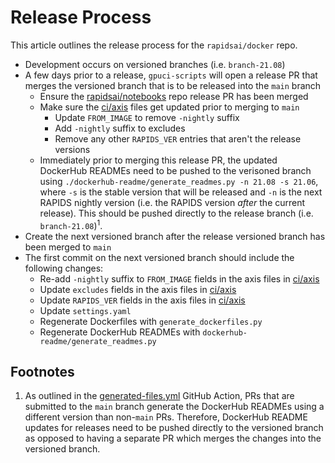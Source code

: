 # Release Process

This article outlines the release process for the `rapidsai/docker` repo.

- Development occurs on versioned branches (i.e. `branch-21.08`)
- A few days prior to a release, `gpuci-scripts` will open a release PR that merges the versioned branch that is to be released into the `main` branch
  - Ensure the [rapidsai/notebooks](https://github.com/rapidsai/notebooks) repo release PR has been merged
  - Make sure the [ci/axis](/ci/axis) files get updated prior to merging to `main`
    - Update `FROM_IMAGE` to remove `-nightly` suffix
    - Add `-nightly` suffix to excludes
    - Remove any other `RAPIDS_VER` entries that aren't the release versions
  - Immediately prior to merging this release PR, the updated DockerHub READMEs need to be pushed to the verisoned branch using `./dockerhub-readme/generate_readmes.py -n 21.08 -s 21.06`, where `-s` is the stable version that will be released and `-n` is the next RAPIDS nightly version (i.e. the RAPIDS version _after_ the current release). This should be pushed directly to the release branch (i.e. `branch-21.08`)<sup>1</sup>.
- Create the next versioned branch after the release versioned branch has been merged to `main`
- The first commit on the next versioned branch should include the following changes:
  - Re-add `-nightly` suffix to `FROM_IMAGE` fields in the axis files in [ci/axis](/ci/axis)
  - Update `excludes` fields in the axis files in [ci/axis](/ci/axis)
  - Update `RAPIDS_VER` fields in the axis files in [ci/axis](/ci/axis)
  - Update `settings.yaml`
  - Regenerate Dockerfiles with `generate_dockerfiles.py`
  - Regenerate DockerHub READMEs with `dockerhub-readme/generate_readmes.py`

## Footnotes

1. As outlined in the [generated-files.yml](/.github/workflows/generated-files.yml) GitHub Action, PRs that are submitted to the `main` branch generate the DockerHub READMEs using a different version than non-`main` PRs. Therefore, DockerHub README updates for releases need to be pushed directly to the versioned branch as opposed to having a separate PR which merges the changes into the versioned branch.
